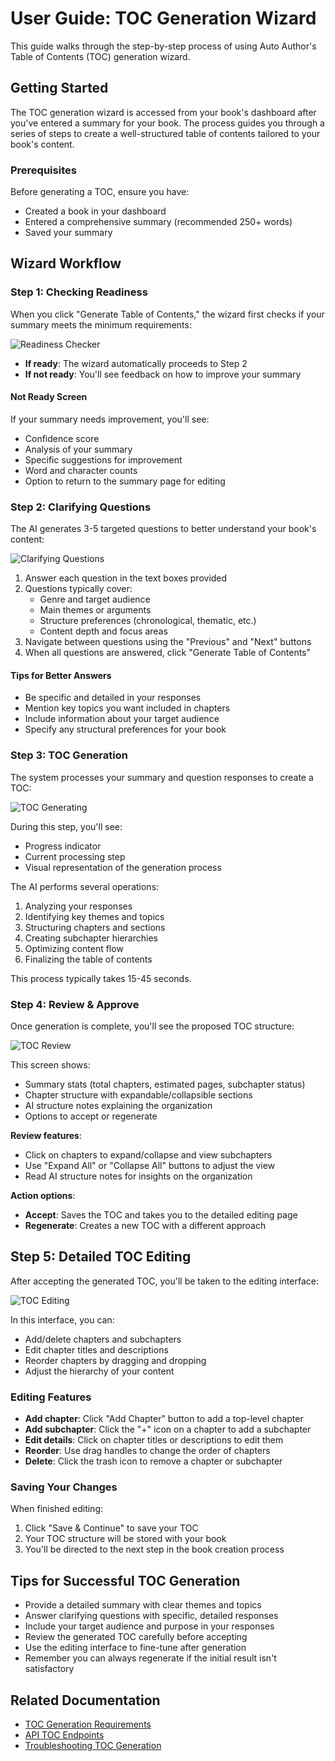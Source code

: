 # User Guide: TOC Generation Wizard

This guide walks through the step-by-step process of using Auto Author's Table of Contents (TOC) generation wizard.

## Getting Started

The TOC generation wizard is accessed from your book's dashboard after you've entered a summary for your book. The process guides you through a series of steps to create a well-structured table of contents tailored to your book's content.

### Prerequisites

Before generating a TOC, ensure you have:

- Created a book in your dashboard
- Entered a comprehensive summary (recommended 250+ words)
- Saved your summary

## Wizard Workflow

### Step 1: Checking Readiness

When you click "Generate Table of Contents," the wizard first checks if your summary meets the minimum requirements:

![Readiness Checker](../assets/img/toc-readiness-checker.png)

- **If ready**: The wizard automatically proceeds to Step 2
- **If not ready**: You'll see feedback on how to improve your summary

#### Not Ready Screen

If your summary needs improvement, you'll see:

- Confidence score
- Analysis of your summary
- Specific suggestions for improvement
- Word and character counts
- Option to return to the summary page for editing

### Step 2: Clarifying Questions

The AI generates 3-5 targeted questions to better understand your book's content:

![Clarifying Questions](../assets/img/toc-clarifying-questions.png)

1. Answer each question in the text boxes provided
2. Questions typically cover:
   - Genre and target audience
   - Main themes or arguments
   - Structure preferences (chronological, thematic, etc.)
   - Content depth and focus areas
3. Navigate between questions using the "Previous" and "Next" buttons
4. When all questions are answered, click "Generate Table of Contents"

#### Tips for Better Answers

- Be specific and detailed in your responses
- Mention key topics you want included in chapters
- Include information about your target audience
- Specify any structural preferences for your book

### Step 3: TOC Generation

The system processes your summary and question responses to create a TOC:

![TOC Generating](../assets/img/toc-generating.png)

During this step, you'll see:

- Progress indicator
- Current processing step
- Visual representation of the generation process

The AI performs several operations:

1. Analyzing your responses
2. Identifying key themes and topics
3. Structuring chapters and sections
4. Creating subchapter hierarchies
5. Optimizing content flow
6. Finalizing the table of contents

This process typically takes 15-45 seconds.

### Step 4: Review & Approve

Once generation is complete, you'll see the proposed TOC structure:

![TOC Review](../assets/img/toc-review.png)

This screen shows:

- Summary stats (total chapters, estimated pages, subchapter status)
- Chapter structure with expandable/collapsible sections
- AI structure notes explaining the organization
- Options to accept or regenerate

**Review features**:
- Click on chapters to expand/collapse and view subchapters
- Use "Expand All" or "Collapse All" buttons to adjust the view
- Read AI structure notes for insights on the organization

**Action options**:
- **Accept**: Saves the TOC and takes you to the detailed editing page
- **Regenerate**: Creates a new TOC with a different approach

## Step 5: Detailed TOC Editing

After accepting the generated TOC, you'll be taken to the editing interface:

![TOC Editing](../assets/img/toc-edit.png)

In this interface, you can:

- Add/delete chapters and subchapters
- Edit chapter titles and descriptions
- Reorder chapters by dragging and dropping
- Adjust the hierarchy of your content

### Editing Features

- **Add chapter**: Click "Add Chapter" button to add a top-level chapter
- **Add subchapter**: Click the "+" icon on a chapter to add a subchapter
- **Edit details**: Click on chapter titles or descriptions to edit them
- **Reorder**: Use drag handles to change the order of chapters
- **Delete**: Click the trash icon to remove a chapter or subchapter

### Saving Your Changes

When finished editing:

1. Click "Save & Continue" to save your TOC
2. Your TOC structure will be stored with your book
3. You'll be directed to the next step in the book creation process

## Tips for Successful TOC Generation

- Provide a detailed summary with clear themes and topics
- Answer clarifying questions with specific, detailed responses
- Include your target audience and purpose in your responses
- Review the generated TOC carefully before accepting
- Use the editing interface to fine-tune after generation
- Remember you can always regenerate if the initial result isn't satisfactory

## Related Documentation

- [TOC Generation Requirements](toc-generation-requirements.md)
- [API TOC Endpoints](api-toc-endpoints.md)
- [Troubleshooting TOC Generation](troubleshooting-toc-generation.md)
